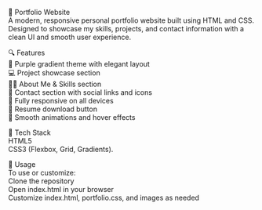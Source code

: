 📁 Portfolio Website
   <br> A modern, responsive personal portfolio website built using HTML and CSS. 
    <br>Designed to showcase my skills, projects, and contact information with a clean UI and smooth user experience.<br>

🔍 Features<br>
    💜 Purple gradient theme with elegant layout<br>
    💻 Project showcase section<br>
    👨‍💼 About Me & Skills section<br>
    📩 Contact section with social links and icons<br>
    📱 Fully responsive on all devices<br>
    📄 Resume download button<br>
    🎨 Smooth animations and hover effects<br>

🚀 Tech Stack<br>
    HTML5
    <br>CSS3 (Flexbox, Grid, Gradients).

📌 Usage
  <br>To use or customize:
    <br>Clone the repository
    <br>Open index.html in your browser
    <br>Customize index.html, portfolio.css, and images as needed
